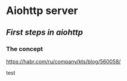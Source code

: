 # Aiohttp server

## _First steps in aiohttp_

### The concept
https://habr.com/ru/company/kts/blog/560058/

test
